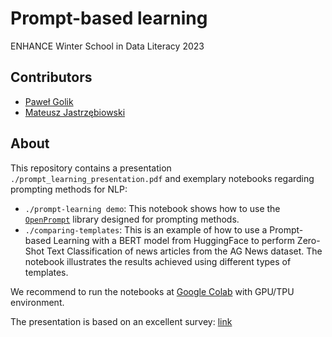 # Prompt-based learning
ENHANCE Winter School in Data Literacy 2023

## Contributors
 * [Paweł Golik](https://www.linkedin.com/in/pgolik/)
 * [Mateusz Jastrzębiowski](https://www.linkedin.com/in/mjastrzebiowski/)

## About

This repository contains a presentation `./prompt_learning_presentation.pdf` and exemplary notebooks regarding prompting methods for NLP:
 * `./prompt-learning demo`: This notebook shows how to use the [`OpenPrompt`](https://github.com/thunlp/OpenPrompt) library designed for prompting methods.
 * `./comparing-templates`: This is an example of how to use a Prompt-based Learning with a BERT model from HuggingFace to perform Zero-Shot Text Classification of news articles from the AG News dataset. The notebook illustrates the results achieved using different types of templates.
 
 We recommend to run the notebooks at [Google Colab](https://colab.research.google.com/) with GPU/TPU environment.

The presentation is based on an excellent survey: [link](https://dl.acm.org/doi/full/10.1145/3560815) 
